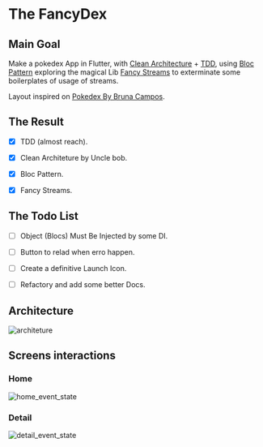 # The FancyDex
## Main Goal
Make a pokedex App in Flutter, with [Clean Architecture](https://blog.cleancoder.com/uncle-bob/2012/08/13/the-clean-architecture.html) + [TDD](https://resocoder.com/flutter-clean-architecture-tdd/),  using [Bloc Pattern](https://www.youtube.com/watch?v=PLHln7wHgPE) exploring the magical Lib [Fancy Streams](https://github.com/rcorbellini/FancyStreams) to exterminate some boilerplates of usage of streams.

Layout inspired on [Pokedex By Bruna Campos](https://dribbble.com/shots/14241781-Pok-dex/attachments/5886808?mode=media.).


## The Result
- [x] TDD (almost reach).
- [x] Clean Architeture by Uncle bob.
- [x] Bloc Pattern.
- [x] Fancy Streams.



## The Todo List
- [ ] Object (Blocs) Must Be Injected by some DI.
- [ ] Button to relad when erro happen.
- [ ] Create a definitive Launch Icon.
- [ ] Refactory and add some better Docs.


## Architecture
![architeture](https://user-images.githubusercontent.com/151217/107596502-a6d47380-6bf6-11eb-8adc-2591c9fd538b.jpg)

## Screens interactions
### Home
![home_event_state](https://user-images.githubusercontent.com/151217/107593763-e72ff380-6bee-11eb-9d64-292e5fb1da56.jpg)

### Detail
![detail_event_state](https://user-images.githubusercontent.com/151217/107593760-e4cd9980-6bee-11eb-9aff-15f71a8b8a3d.jpg)
